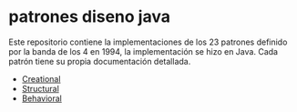 # patrones diseno java

Este repositorio contiene la implementaciones de los 23 patrones definido por la banda de los 4 en 1994, la implementación se hizo en Java. Cada patrón tiene su propia documentación detallada.


* [Creational](src/creational/creational.md)
* [Structural]()
* [Behavioral]()